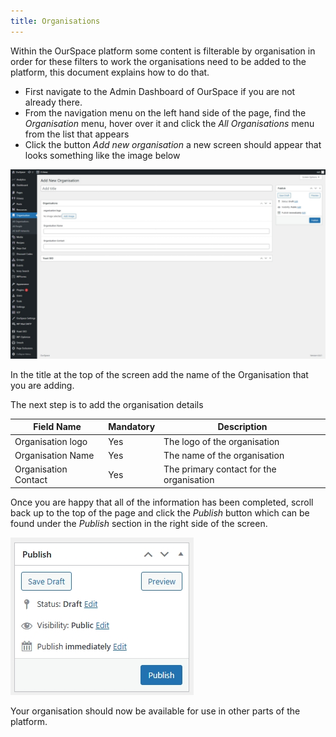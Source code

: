 ```yaml
---
title: Organisations
---
```


Within the OurSpace platform some content is filterable by organisation in order for these filters to work the organisations need to be added to the platform, this document explains how to do that. 

* First navigate to the Admin Dashboard of OurSpace if you are not already there.
* From the navigation menu on the left hand side of the page, find the _Organisation_ menu, hover over it and click the _All Organisations_ menu from the list that appears
* Click the button _Add new organisation_ a new screen should appear that looks something like the image below

![alt text](../../../images/os-new-organisation.jpeg)

In the title at the top of the screen add the name of the Organisation that you are adding.

The next step is to add the organisation details

|Field Name             | Mandatory | Description
|---------------------- |-----------|----------------------------------------- |
| Organisation logo     |  Yes      | The logo of the organisation             |
| Organisation Name     |  Yes      | The name of the organisation             |
| Organisation Contact  |  Yes      | The primary contact for the organisation |


Once you are happy that all of the information has been completed, scroll back up to the top of the page and click the _Publish_ button which can be found under the _Publish_ section in the right side of the screen.

![alt text](../../../images/os-new-topic-publish.jpeg)

Your organisation should now be available for use in other parts of the platform.